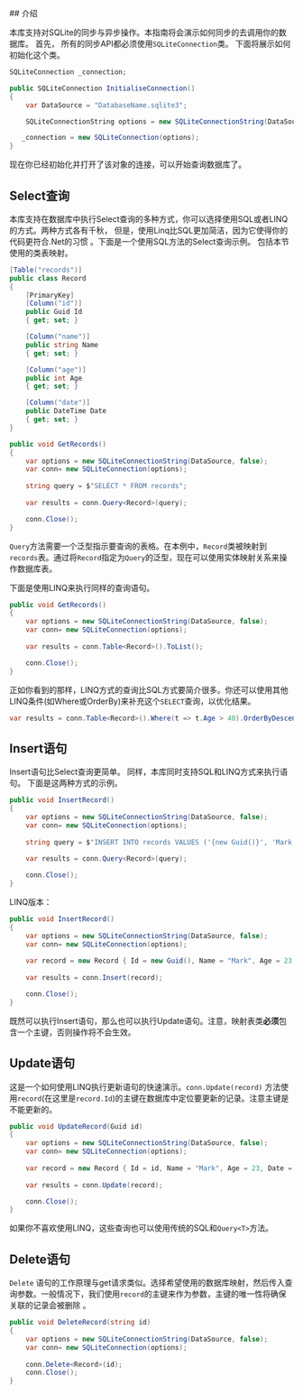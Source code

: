 ﻿﻿## 介绍

  本库支持对SQLite的同步与异步操作。本指南将会演示如何同步的去调用你的数据库。 首先， 所有的同步API都必须使用`SQLiteConnection`类。 下面将展示如何初始化这个类。

  ```c#
  SQLiteConnection _connection;
  
  public SQLiteConnection InitialiseConnection() 
  {
      var DataSource = "DatabaseName.sqlite3";
  
      SQLiteConnectionString options = new SQLiteConnectionString(DataSource, false);
  
     _connection = new SQLiteConnection(options);
  }
  ```

  现在你已经初始化并打开了该对象的连接，可以开始查询数据库了。

## Select查询

  本库支持在数据库中执行Select查询的多种方式，你可以选择使用SQL或者LINQ的方式。两种方式各有千秋， 但是，使用Linq比SQL更加简洁，因为它使得你的代码更符合.Net的习惯 。下面是一个使用SQL方法的Select查询示例。 包括本节使用的类表映射。

  ```c#
  [Table("records")]
  public class Record
  {
      [PrimaryKey] 
      [Column("id")]
      public Guid Id
      { get; set; }
  
      [Column("name")]
      public string Name
      { get; set; }
  
      [Column("age")]
      public int Age
      { get; set; }
  
      [Column("date")]
      public DateTime Date
      { get; set; }
  }
  
  public void GetRecords() 
  {
      var options = new SQLiteConnectionString(DataSource, false);
      var conn= new SQLiteConnection(options);
      
      string query = $"SELECT * FROM records";
      
      var results = conn.Query<Record>(query);
  
      conn.Close();
  }
  ```

  `Query`方法需要一个泛型指示要查询的表格。在本例中，`Record`类被映射到`records`表。通过将`Record`指定为`Query`的泛型，现在可以使用实体映射关系来操作数据库表。

  下面是使用LINQ来执行同样的查询语句。

  ```c#
  public void GetRecords() 
  {
      var options = new SQLiteConnectionString(DataSource, false);
      var conn= new SQLiteConnection(options);
          
      var results = conn.Table<Record>().ToList();
  
      conn.Close();
  }
  ```

  正如你看到的那样，LINQ方式的查询比SQL方式要简介很多。你还可以使用其他LINQ条件(如Where或OrderBy)来补充这个`SELECT`查询，以优化结果。

  ```c#
  var results = conn.Table<Record>().Where(t => t.Age > 40).OrderByDescending(t => t.Age).ToList();
  ```

  ## Insert语句

  Insert语句比Select查询更简单。 同样，本库同时支持SQL和LINQ方式来执行语句。 下面是这两种方式的示例。

  ```c#
  public void InsertRecord() 
  {
      var options = new SQLiteConnectionString(DataSource, false);
      var conn= new SQLiteConnection(options);
          
      string query = $"INSERT INTO records VALUES ('{new Guid()}', 'Mark', '23', '{DateTime.Now}')";
      
      var results = conn.Query<Record>(query);
  
      conn.Close();
  }
  ```

  LINQ版本：

  ```c#
  public void InsertRecord() 
  {
      var options = new SQLiteConnectionString(DataSource, false);
      var conn= new SQLiteConnection(options);
          
      var record = new Record { Id = new Guid(), Name = "Mark", Age = 23, Date = DateTime.Now };
      
      var results = conn.Insert(record);
  
      conn.Close();
  }
  ```

  既然可以执行Insert语句，那么也可以执行Update语句。注意，映射表类**必须**包含一个主键，否则操作将不会生效。

  ## Update语句

  这是一个如何使用LINQ执行更新语句的快速演示。`conn.Update(record)` 方法使用`record`(在这里是`record.Id`)的主键在数据库中定位要更新的记录。注意主键是不能更新的。

  ```c#
  public void UpdateRecord(Guid id) 
  {
      var options = new SQLiteConnectionString(DataSource, false);
      var conn= new SQLiteConnection(options);
          
      var record = new Record { Id = id, Name = "Mark", Age = 23, Date = DateTime.Now };
      
      var results = conn.Update(record);
  
      conn.Close();
  }
  ```

  如果你不喜欢使用LINQ，这些查询也可以使用传统的SQL和` Query<T> `方法。

  ## Delete语句

  `Delete` 语句的工作原理与get请求类似。选择希望使用的数据库映射，然后传入查询参数。一般情况下，我们使用`record`的主键来作为参数，主键的唯一性将确保关联的记录会被删除 。

  ```c#
  public void DeleteRecord(string id) 
  {
      var options = new SQLiteConnectionString(DataSource, false);
      var conn= new SQLiteConnection(options);
              
      conn.Delete<Record>(id);
      conn.Close();
  }
  ```
